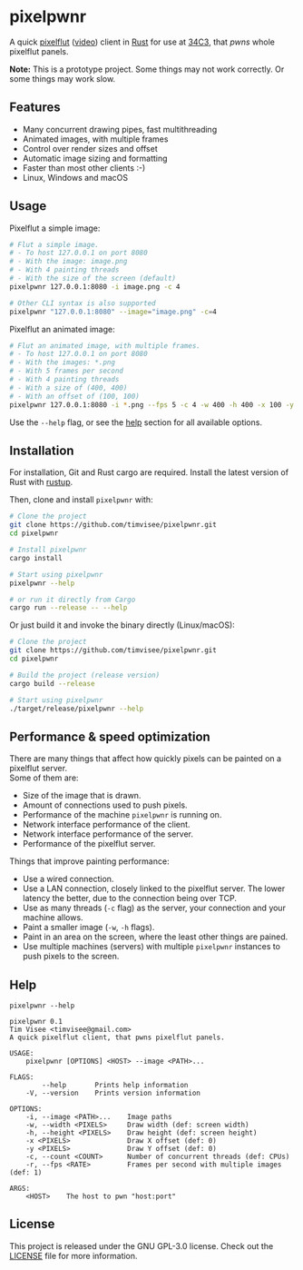# pixelpwnr
A quick [pixelflut][pixelflut] ([video][pixelflut-video]) client in
[Rust][rust] for use at [34C3][34C3], that _pwns_ whole pixelflut panels.

**Note:** This is a prototype project. Some things may not work correctly.
Or some things may work slow.

## Features
* Many concurrent drawing pipes, fast multithreading
* Animated images, with multiple frames
* Control over render sizes and offset
* Automatic image sizing and formatting
* Faster than most other clients :-)
* Linux, Windows and macOS

## Usage
Pixelflut a simple image:
```bash
# Flut a simple image.
# - To host 127.0.0.1 on port 8080
# - With the image: image.png
# - With 4 painting threads
# - With the size of the screen (default)
pixelpwnr 127.0.0.1:8080 -i image.png -c 4

# Other CLI syntax is also supported
pixelpwnr "127.0.0.1:8080" --image="image.png" -c=4
```

Pixelflut an animated image:
```bash
# Flut an animated image, with multiple frames.
# - To host 127.0.0.1 on port 8080
# - With the images: *.png
# - With 5 frames per second
# - With 4 painting threads
# - With a size of (400, 400)
# - With an offset of (100, 100)
pixelpwnr 127.0.0.1:8080 -i *.png --fps 5 -c 4 -w 400 -h 400 -x 100 -y 100
```

Use the `--help` flag, or see the [help](#help) section for all available
options.

## Installation
For installation, Git and Rust cargo are required.
Install the latest version of Rust with [rustup][rustup].

Then, clone and install `pixelpwnr` with:

```bash
# Clone the project
git clone https://github.com/timvisee/pixelpwnr.git
cd pixelpwnr

# Install pixelpwnr
cargo install

# Start using pixelpwnr
pixelpwnr --help

# or run it directly from Cargo
cargo run --release -- --help
```

Or just build it and invoke the binary directly (Linux/macOS):

```bash
# Clone the project
git clone https://github.com/timvisee/pixelpwnr.git
cd pixelpwnr

# Build the project (release version)
cargo build --release

# Start using pixelpwnr
./target/release/pixelpwnr --help
```

## Performance & speed optimization
There are many things that affect how quickly pixels can be painted on a
pixelflut server.  
Some of them are:
- Size of the image that is drawn.
- Amount of connections used to push pixels.
- Performance of the machine `pixelpwnr` is running on.
- Network interface performance of the client.
- Network interface performance of the server.
- Performance of the pixelflut server.

Things that improve painting performance:
- Use a wired connection.
- Use a LAN connection, closely linked to the pixelflut server. The lower
  latency the better, due to the connection being over TCP.
- Use as many threads (`-c` flag) as the server, your connection and your
  machine allows.
- Paint a smaller image (`-w`, `-h` flags).
- Paint in an area on the screen, where the least other things are pained.
- Use multiple machines (servers) with multiple `pixelpwnr` instances to push
  pixels to the screen.

## Help
```text
pixelpwnr --help

pixelpwnr 0.1
Tim Visee <timvisee@gmail.com>
A quick pixelflut client, that pwns pixelflut panels.

USAGE:
    pixelpwnr [OPTIONS] <HOST> --image <PATH>...

FLAGS:
        --help       Prints help information
    -V, --version    Prints version information

OPTIONS:
    -i, --image <PATH>...    Image paths
    -w, --width <PIXELS>     Draw width (def: screen width)
    -h, --height <PIXELS>    Draw height (def: screen height)
    -x <PIXELS>              Draw X offset (def: 0)
    -y <PIXELS>              Draw Y offset (def: 0)
    -c, --count <COUNT>      Number of concurrent threads (def: CPUs)
    -r, --fps <RATE>         Frames per second with multiple images (def: 1)

ARGS:
    <HOST>    The host to pwn "host:port"
```

## License
This project is released under the GNU GPL-3.0 license.
Check out the [LICENSE](LICENSE) file for more information.


[34C3]: https://events.ccc.de/congress/2017/wiki/index.php/Main_Page
[pixelflut]: https://cccgoe.de/wiki/Pixelflut
[pixelflut-video]: https://vimeo.com/92827556/
[rust]: https://www.rust-lang.org/
[rustup]: https://rustup.rs/
